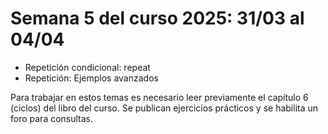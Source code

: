 # Semana 5 del curso 2025: 31/03 al 04/04

* Repetición condicional: repeat
* Repetición: Ejemplos avanzados

Para trabajar en estos temas es necesario leer previamente el capítulo 6 (ciclos) del libro del curso. Se publican ejercicios prácticos y se habilita un foro para consultas.